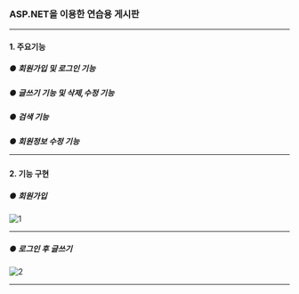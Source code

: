 ### ASP.NET을 이용한 연습용 게시판<hr/>

#### 1. 주요기능
##### ● 회원가입 및 로그인 기능
##### ● 글쓰기 기능 및 삭제,수정 기능
##### ● 검색 기능
##### ● 회원정보 수정 기능 <hr/>

#### 2. 기능 구현
##### ● 회원가입
![1](https://user-images.githubusercontent.com/69396761/90719882-6dc6e080-e2f0-11ea-91b8-96598fe2bd16.gif)<hr/>
##### ● 로그인 후 글쓰기
![2](https://user-images.githubusercontent.com/69396761/90768094-2d378900-e329-11ea-8859-fbae6d6c6486.gif)<hr/>

